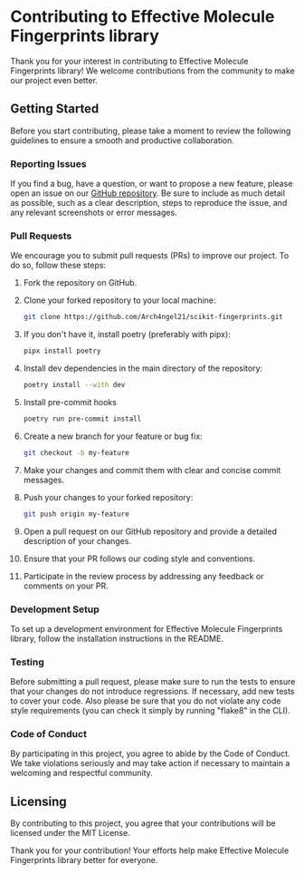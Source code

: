 # Contributing to Effective Molecule Fingerprints library

Thank you for your interest in contributing to Effective Molecule Fingerprints library! We welcome contributions from the community to make our project even better.

## Getting Started

Before you start contributing, please take a moment to review the following guidelines to ensure a smooth and productive collaboration.


### Reporting Issues

If you find a bug, have a question, or want to propose a new feature, please open an issue on our [GitHub repository](https://github.com/Arch4ngel21/scikit-fingerprints.git). Be sure to include as much detail as possible, such as a clear description, steps to reproduce the issue, and any relevant screenshots or error messages.

### Pull Requests

We encourage you to submit pull requests (PRs) to improve our project. To do so, follow these steps:

1. Fork the repository on GitHub.

2. Clone your forked repository to your local machine:
   ```bash
   git clone https://github.com/Arch4ngel21/scikit-fingerprints.git

3. If you don't have it, install poetry (preferably with pipx):
   ```bash
   pipx install poetry

4. Install dev dependencies in the main directory of the repository:
   ```bash
   poetry install --with dev
   
5. Install pre-commit hooks
   ```bash
   poetry run pre-commit install
   ```

6. Create a new branch for your feature or bug fix:

    ```bash
    git checkout -b my-feature
   
7. Make your changes and commit them with clear and concise commit messages.

8. Push your changes to your forked repository:

    ```bash
    git push origin my-feature
9. Open a pull request on our GitHub repository and provide a detailed description of your changes.

10. Ensure that your PR follows our coding style and conventions.

11. Participate in the review process by addressing any feedback or comments on your PR.

### Development Setup
To set up a development environment for Effective Molecule Fingerprints library, follow the installation instructions in the README.

### Testing
Before submitting a pull request, please make sure to run the tests to ensure that your changes do not introduce regressions. If necessary, add new tests to cover your code. Also please be sure that you do not violate any code style requirements (you can check it simply by running "flake8" in the CLI).

### Code of Conduct
By participating in this project, you agree to abide by the Code of Conduct. We take violations seriously and may take action if necessary to maintain a welcoming and respectful community.

## Licensing
By contributing to this project, you agree that your contributions will be licensed under the MIT License.

Thank you for your contribution! Your efforts help make Effective Molecule Fingerprints library better for everyone.